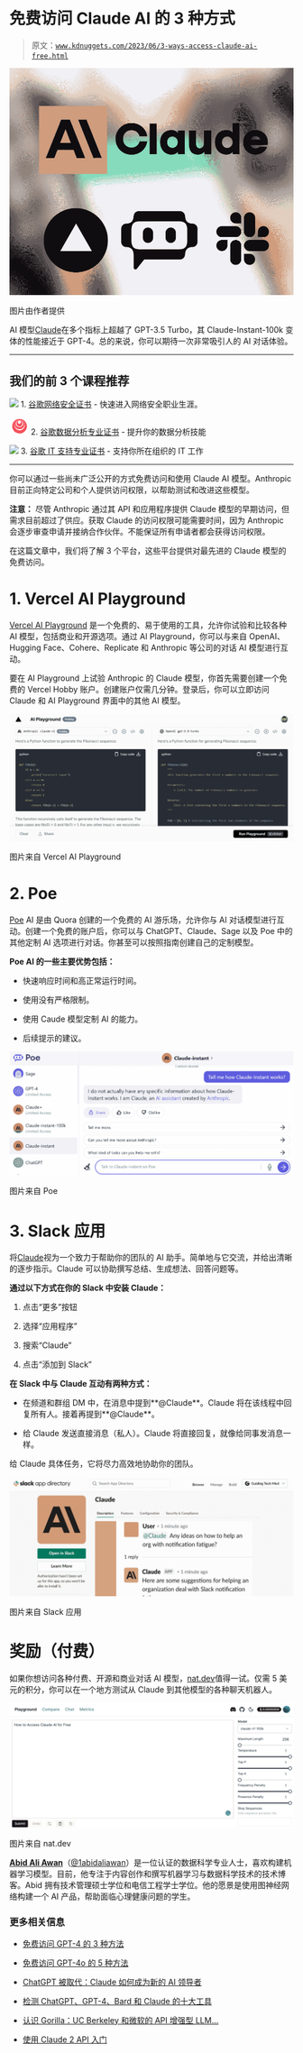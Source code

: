 # 免费访问 Claude AI 的 3 种方式

> 原文：[`www.kdnuggets.com/2023/06/3-ways-access-claude-ai-free.html`](https://www.kdnuggets.com/2023/06/3-ways-access-claude-ai-free.html)

![免费访问 Claude AI 的 3 种方式](img/7873718740bc7858d1d0abc75cadfc5a.png)

图片由作者提供

AI 模型[Claude](https://www.anthropic.com/product)在多个指标上超越了 GPT-3.5 Turbo，其 Claude-Instant-100k 变体的性能接近于 GPT-4。总的来说，你可以期待一次非常吸引人的 AI 对话体验。

* * *

## 我们的前 3 个课程推荐

![](img/0244c01ba9267c002ef39d4907e0b8fb.png) 1\. [谷歌网络安全证书](https://www.kdnuggets.com/google-cybersecurity) - 快速进入网络安全职业生涯。

![](img/e225c49c3c91745821c8c0368bf04711.png) 2\. [谷歌数据分析专业证书](https://www.kdnuggets.com/google-data-analytics) - 提升你的数据分析技能

![](img/0244c01ba9267c002ef39d4907e0b8fb.png) 3\. [谷歌 IT 支持专业证书](https://www.kdnuggets.com/google-itsupport) - 支持你所在组织的 IT 工作

* * *

你可以通过一些尚未广泛公开的方式免费访问和使用 Claude AI 模型。Anthropic 目前正向特定公司和个人提供访问权限，以帮助测试和改进这些模型。

**注意：** 尽管 Anthropic 通过其 API 和应用程序提供 Claude 模型的早期访问，但需求目前超过了供应。获取 Claude 的访问权限可能需要时间，因为 Anthropic 会逐步审查申请并接纳合作伙伴。不能保证所有申请者都会获得访问权限。

在这篇文章中，我们将了解 3 个平台，这些平台提供对最先进的 Claude 模型的免费访问。

# 1\. Vercel AI Playground

[Vercel AI Playground](https://play.vercel.ai/) 是一个免费的、易于使用的工具，允许你试验和比较各种 AI 模型，包括商业和开源选项。通过 AI Playground，你可以与来自 OpenAI、Hugging Face、Cohere、Replicate 和 Anthropic 等公司的对话 AI 模型进行互动。

要在 AI Playground 上试验 Anthropic 的 Claude 模型，你首先需要创建一个免费的 Vercel Hobby 账户。创建账户仅需几分钟。登录后，你可以立即访问 Claude 和 AI Playground 界面中的其他 AI 模型。

![免费访问 Claude AI 的 3 种方式](img/2601c52abf16a2e1c7e73bf2ccce1668.png)

图片来自 Vercel AI Playground

# 2\. Poe

[Poe](https://poe.com/Claude-instant) AI 是由 Quora 创建的一个免费的 AI 游乐场，允许你与 AI 对话模型进行互动。创建一个免费的账户后，你可以与 ChatGPT、Claude、Sage 以及 Poe 中的其他定制 AI 选项进行对话。你甚至可以按照指南创建自己的定制模型。

**Poe AI 的一些主要优势包括：**

+   快速响应时间和高正常运行时间。

+   使用没有严格限制。

+   使用 Caude 模型定制 AI 的能力。

+   后续提示的建议。

![免费访问 Claude AI 的 3 种方法](img/39d3886a8792cc047cd1eea9496e959a.png)

图片来自 Poe

# 3. Slack 应用

将[Claude](https://slackbot.anthropic.com/slack/install)视为一个致力于帮助你的团队的 AI 助手。简单地与它交流，并给出清晰的逐步指示。Claude 可以协助撰写总结、生成想法、回答问题等。

**通过以下方式在你的 Slack 中安装 Claude：**

1.  点击“更多”按钮

1.  选择“应用程序”

1.  搜索“Claude”

1.  点击“添加到 Slack”

**在 Slack 中与 Claude 互动有两种方式：**

+   在频道和群组 DM 中，在消息中提到**@Claude**。Claude 将在该线程中回复所有人。接着再提到**@Claude**。

+   给 Claude 发送直接消息（私人）。Claude 将直接回复，就像给同事发消息一样。

给 Claude 具体任务，它将尽力高效地协助你的团队。

![免费访问 Claude AI 的 3 种方法](img/d59b09cb605629090175d125ade4f1c1.png)

图片来自 Slack 应用

# 奖励（付费）

如果你想访问各种付费、开源和商业对话 AI 模型，[nat.dev](https://nat.dev/)值得一试。仅需 5 美元的积分，你可以在一个地方测试从 Claude 到其他模型的各种聊天机器人。

![免费访问 Claude AI 的 3 种方法](img/e894c5f406c20172067697a9b94771a1.png)

图片来自 nat.dev

**[Abid Ali Awan](https://www.polywork.com/kingabzpro)**（[@1abidaliawan](https://twitter.com/1abidaliawan)）是一位认证的数据科学专业人士，喜欢构建机器学习模型。目前，他专注于内容创作和撰写机器学习与数据科学技术的技术博客。Abid 拥有技术管理硕士学位和电信工程学士学位。他的愿景是使用图神经网络构建一个 AI 产品，帮助面临心理健康问题的学生。

### 更多相关信息

+   [免费访问 GPT-4 的 3 种方法](https://www.kdnuggets.com/2023/05/3-ways-access-gpt4-free.html)

+   [免费访问 GPT-4o 的 5 种方法](https://www.kdnuggets.com/5-ways-to-access-gpt-4o-for-free)

+   [ChatGPT 被取代：Claude 如何成为新的 AI 领导者](https://www.kdnuggets.com/2023/07/chatgpt-dethroned-claude-became-new-ai-leader.html)

+   [检测 ChatGPT、GPT-4、Bard 和 Claude 的十大工具](https://www.kdnuggets.com/2023/05/top-10-tools-detecting-chatgpt-gpt4-bard-llms.html)

+   [认识 Gorilla：UC Berkeley 和微软的 API 增强型 LLM…](https://www.kdnuggets.com/2023/06/meet-gorilla-uc-berkeley-microsoft-apiaugmented-llm-outperforms-gpt4-chatgpt-claude.html)

+   [使用 Claude 2 API 入门](https://www.kdnuggets.com/getting-started-with-claude-2-api)

